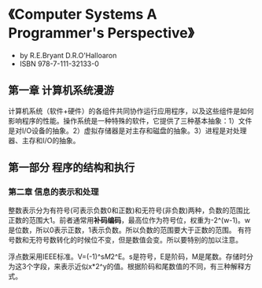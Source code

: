 # 《Computer Systems A Programmer's Perspective》
* by R.E.Bryant D.R.O'Halloaron 
* ISBN 978-7-111-32133-0

## 第一章 计算机系统漫游
计算机系统（软件+硬件）的各组件共同协作运行应用程序，以及这些组件是如何影响程序的性能。操作系统是一种特殊的软件，它提供了三种基本抽象：1）文件是对I/O设备的抽象。2）虚拟存储器是对主存和磁盘的抽象。3）进程是对处理器、主存和I/O的抽象。

## 第一部分 程序的结构和执行
### 第二章 信息的表示和处理
整数表示分为有符号(可表示负数0和正数)和无符号(非负数)两种，负数的范围比正数的范围大1。前者通常用**补码编码**，最高位作为符号位，权重为-2^(w-1)。w是位数，所以0表示正数，1表示负数。所以负数的范围要大于正数的范围。
有符号数和无符号数转化的时候位不变，但是数值会变。所以要特别的加以注意。

浮点数采用IEEE标准。V=(-1)^s*M*2^E。s是符号，E是阶码，M是尾数。存储时分为这3个字段，来表示近似x*2^y的值。根据阶码和尾数值的不同，有三种解释方式。
